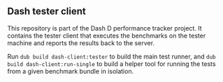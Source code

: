 Dash tester client
------------------

This repository is part of the Dash D performance tracker
project. It contains the tester client that executes the benchmarks
on the tester machine and reports the results back to the server.

Run `dub build dash-client:tester` to build the main test runner,
and `dub build dash-client:run-single` to build a helper tool for
running the tests from a given benchmark bundle in isolation.
